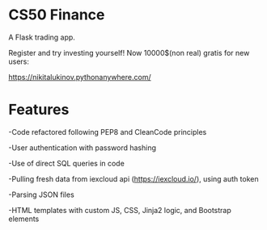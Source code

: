 # CS50 Finance
A Flask trading app.

Register and try investing yourself! Now 10000$(non real) gratis for new users:

https://nikitalukinov.pythonanywhere.com/

# Features
-Code refactored following PEP8 and CleanCode principles

-User authentication with password hashing

-Use of direct SQL queries in code

-Pulling fresh data from iexcloud api (https://iexcloud.io/), using auth token

-Parsing JSON files

-HTML templates with custom JS, CSS, Jinja2 logic, and Bootstrap elements
